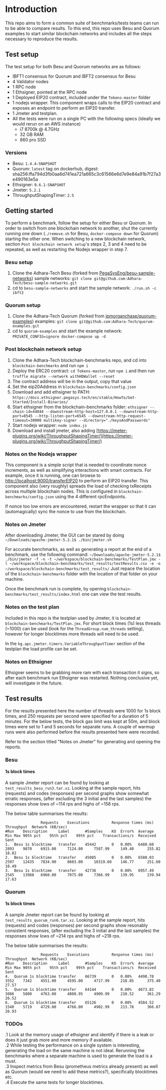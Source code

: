 # Introduction
This repo aims to form a common suite of benchmarks/tests teams can run to be able to compare results. To this end, this repo uses Besu and Quorum examples to start similar blockchain networks and includes all the steps necessary to reproduce the results. 

## Test setup
The test setup for both Besu and Quorum networks are as follows:
- IBFT1 consensus for Quorum and IBFT2 consensus for Besu
- 4 Validator nodes
- 1 RPC node
- 1 Ethsigner, pointed at the RPC node
- 1 Deployed EIP20 contract, included under the `Tokens-master` folder
- 1 nodejs wrapper. This component wraps calls to the EIP20 contract and exposes an endpoint to perform an EIP20 transfer.
- 1 Jmeter and testplan.
- All the tests were run on a single PC with the following specs (ideally we would rerun on an AWS instance)
    - i7 8700k @ 4.7GHz
    - 32 GB RAM
    - 860 pro SSD

### Versions

- Besu: `1.4.4-SNAPSHOT`
- Quorum: `latest` tag on dockerhub, digest: sha256:ffa794d3fb0aa6d741ea721a665c3c61566e6d7e9e84a91b7f27a3e490163e5a
- Ethsigner: `0.6.1-SNAPSHOT`
- Jmeter: `5.2.1`
- ThroughputShapingTimer: `2.5`

## Getting started

To perform a benchmark, follow the setup for either Besu or Quorum. In order to switch from one blockchain network to another, shut the currently running one down (`./remove.sh` for Besu, `docker-compose down` for Quorum) starting the other one. When switching to a new blockchain network, section `Post blockchain network setup`'s steps 2, 3 and 4 need to be repeated, as well as restarting the Nodejs wrapper in step 7.

### Besu setup

1. Clone the Adhara-Tech Besu (forked from [PegaSysEng/besu-sample-networks](https://github.com/PegaSysEng/besu-sample-networks)) sample networks: `git clone git@github.com:Adhara-Tech/besu-sample-networks.git`
2. cd to `besu-sample-networks` and start the sample network: `./run.sh -c ibft2`

### Quorum setup
1. Clone the Adhara-Tech Quorum (forked from [jpmorganchase/quorum-examples](https://github.com/jpmorganchase/quorum-examples)) examples: `git clone git@github.com:Adhara-Tech/quorum-examples.git`
2. cd to `quorum-examples` and start the example network: `PRIVATE_CONFIG=ignore docker-compose up -d`

### Post blockchain network setup

1. Clone the Adhara-Tech blockchain-benchmarks repo, and cd into `blockchain-benchmarks` and run `npm i`
2. Deploy the ERC20 contract: `cd Tokens-master`, run `npm i` and then run `truffle migrate --network withHDWallet --reset`
3. The contract address will be in the output, copy that value
4. Set the eip20Address in `blockchain-benchmarks/config.json`
5. Download and add ethsigner to PATH: `https://docs.ethsigner.pegasys.tech/en/stable/HowTo/Get-Started/Install-Binaries/`
6. Start ethsigner from the blockchain-benchmarks folder: `ethsigner --chain-id=44844 --downstream-http-host=127.0.0.1 --downstream-http-port=8545 --http-listen-port=6545 --downstream-http-request-timeout=30000 multikey-signer --directory="./keysAndPasswords"`
7. Start nodejs wrapper: `node index.js`
8. Download and install jmeter, also adding [https://jmeter-plugins.org/wiki/ThroughputShapingTimer/](https://jmeter-plugins.org/wiki/ThroughputShapingTimer/)

### Notes on the Nodejs wrapper

This component is a simple script that is needed to coordinate nonce increments, as well as simplifying interactions with smart contracts. For example, once it is running, one can browse to [http://localhost:9000/transferEIP20](http://localhost:9000/transferEIP20) to perform an EIP20 transfer. This component also (very roughly) spreads the load of checking txReceipts across multiple blockchain nodes. This is configured in `blockchain-benchmarks/config.json` using the 4 different rpcEndpoints. 

If nonce too low errors are encountered, restart the wrapper so that it can (automagically) sync the nonce to use from the blockchain.

### Notes on Jmeter
After downloading Jmeter, the GUI can be stared by doing `~/Downloads/apache-jmeter-5.2.1$ ./bin/jmeter.sh`

For accurate benchmarks, as well as generating a report at the end of a benchmark, use the following command:
`~/Downloads/apache-jmeter-5.2.1$ ./bin/jmeter -f -n -t ~/workspace/blockchain-benchmarks/TestPlan.jmx -l ~/workspace/blockchain-benchmarks/test_results/testResults.csv -e -o ~/workspace/blockchain-benchmarks/test_results/`
Just repace the location of the `blockchain-benchmarks` folder with the location of that folder on your machine.

Once the benchmark run is complete, by opening `blockchain-benchmarks/test_results/index.html` one can view the test results.

### Notes on the test plan

Included in this repo is the testplan used by Jmeter, it is located at `blockchain-benchmarks/TestPlan.jmx`. For short block times (1s) less threads (~1000) can be used (look for the `ThreadGroup.num_threads` setting), however for longer blocktimes more threads will need to be used.

In the `kg.apc.jmeter.timers.VariableThroughputTimer` section of the testplan the load profile can be set.

### Notes on Ethsigner

Ethsigner seems to be grabbing more ram with each transaction it signs, so after each benchmark run Ethsigner was restarted. Nothing conclusive yet, will investigate in the future.

## Test results

For the results presented here the number of threads were 1000 for 1s block times, and 250 requests per second were specified for a duration of 5 minutes. For the below tests, the block gas limit was kept at 50m, and block times were set to 1 and 5 seconds for separate runs. A couple of warmup runs were also performed before the results presented here were recorded.

Refer to the section titled "Notes on Jmeter" for generating and opening the reports.

### Besu
#### 1s block times
A sample Jmeter report can be found by looking at `test_results_besu_run3.tar.xz`. Looking at the sample report, hits (requests) and codes (responses) per second graphs show somewhat erratic responses, (after excluding the 3 initial and the last samples) the responses show lows of ~114 rps and highs of ~158 rps.

The below table summarises the results:    
```
				Requests	Executions			Response times (ms)								Throughput	Network (KB/sec)
#Run 	Description		Label		#Samples	KO	Error%	Average		Min	Max	90th pct	95th pct	99th pct	Transactions/s	Received	Sent
1. 	Besu 1s blocktime  	transfer	45442		0	0.00%	6480.60		2893	9870	6915.00		7124.00		7587.99		149.40		255.82		18.82
2.	Besu 1s blocktime	transfer	45085		0	0.00%	6580.03		2597	12435	7834.90		8603.00		10319.60	146.77		251.60		18.49
3.	Besu 1s blocktime	transfer	42736		0	0.00%	6957.49		2545	13988	6960.00		7075.00		7366.99		139.95		239.94		17.63
```

### Quorum
#### 1s block times
A sample Jmeter report can be found by looking at `test_results_quorum_run6.tar.xz`. Looking at the sample report, hits (requests) and codes (responses) per second graphs show resonably consistent responses, (after excluding the 3 initial and the last samples) the responses show lows of ~214 rps and highs of ~218 rps.

The below table summarises the results:
```
				Requests	Executions			Response times (ms)								Throughput	Network (KB/sec)
#Run 	Description		Label		#Samples	KO	Error%	Average		Min	Max	90th pct	95th pct	99th pct	Transactions/s	Received	Sent
4.	Quorum 1s blocktime	transfer	66739		0	0.00%	4498.78		3552	7342	4551.00		4595.00		4717.99		218.85		375.40		27.57
5.	Quorum 1s blocktime	transfer	64144		0	0.00%	4673.82		3086	5800	4763.00		4808.95		4909.99		210.52		361.29		26.52
6. 	Quorum 1s blocktime	transfer	65126		0	0.00%	4584.52		1540	5719	4729.00		4766.00		4902.99		213.78		366.87		26.93
```


### TODOs
.1 Look at the memory usage of ethsigner and identify if there is a leak or does it just grab more and more memory if available.    
.2 While testing the performance on a single system is interesting, generating the load on the same machine is not ideal. Rerunning the benchmarks where a separate machine is used to generate the load is a must.    
.3 Inspect metrics from Besu (prometheus metrics already present) as well as Quorum (would we need to add these metrics?), specifically blocktimes etc.    
.4 Execute the same tests for longer blocktimes.
